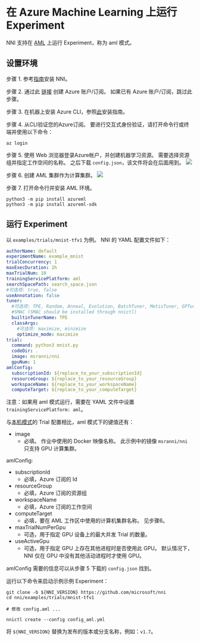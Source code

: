 **在 Azure Machine Learning 上运行 Experiment**
===
NNI 支持在 [AML](https://azure.microsoft.com/zh-cn/services/machine-learning/) 上运行 Experiment，称为 aml 模式。

## 设置环境
步骤 1. 参考[指南](../Tutorial/QuickStart.md)安装 NNI。

步骤 2. 通过此 [链接](https://azure.microsoft.com/en-us/free/services/machine-learning/) 创建 Azure 账户/订阅。 如果已有 Azure 账户/订阅，跳过此步骤。

步骤 3. 在机器上安装 Azure CLI，参照[此](https://docs.microsoft.com/en-us/cli/azure/install-azure-cli?view=azure-cli-latest)安装指南。

步骤 4. 从CLI验证您的Azure订阅。 要进行交互式身份验证，请打开命令行或终端并使用以下命令：
```
az login
```

步骤 5. 使用 Web 浏览器登录Azure帐户，并创建机器学习资源。 需要选择资源组并指定工作空间的名称。 之后下载 `config.json`，该文件将会在后面用到。 ![](../../img/aml_workspace.png)

步骤 6. 创建 AML 集群作为计算集群。 ![](../../img/aml_cluster.png)

步骤 7. 打开命令行并安装 AML 环境。
```
python3 -m pip install azureml
python3 -m pip install azureml-sdk
```

## 运行 Experiment
以 `examples/trials/mnist-tfv1` 为例。 NNI 的 YAML 配置文件如下：

```yaml
authorName: default
experimentName: example_mnist
trialConcurrency: 1
maxExecDuration: 1h
maxTrialNum: 10
trainingServicePlatform: aml
searchSpacePath: search_space.json
#可选项: true, false
useAnnotation: false
tuner:
  #可选项: TPE, Random, Anneal, Evolution, BatchTuner, MetisTuner, GPTuner
  #SMAC (SMAC should be installed through nnictl)
  builtinTunerName: TPE
  classArgs:
    #可选项: maximize, minimize
    optimize_mode: maximize
trial:
  command: python3 mnist.py
  codeDir: .
  image: msranni/nni
  gpuNum: 1
amlConfig:
  subscriptionId: ${replace_to_your_subscriptionId}
  resourceGroup: ${replace_to_your_resourceGroup}
  workspaceName: ${replace_to_your_workspaceName}
  computeTarget: ${replace_to_your_computeTarget}
```

注意：如果用 aml 模式运行，需要在 YAML 文件中设置 `trainingServicePlatform: aml`。

与[本机模式](LocalMode.md)的 Trial 配置相比，aml 模式下的键值还有：
* image
    * 必填。 作业中使用的 Docker 映像名称。 此示例中的镜像 `msranni/nni` 只支持 GPU 计算集群。

amlConfig:
* subscriptionId
    * 必填，Azure 订阅的 Id
* resourceGroup
    * 必填，Azure 订阅的资源组
* workspaceName
    * 必填，Azure 订阅的工作空间
* computeTarget
    * 必填，要在 AML 工作区中使用的计算机集群名称。 见步骤6。
* maxTrialNumPerGpu
    * 可选，用于指定 GPU 设备上的最大并发 Trial 的数量。
* useActiveGpu
    * 可选，用于指定 GPU 上存在其他进程时是否使用此 GPU。 默认情况下，NNI 仅在 GPU 中没有其他活动进程时才使用 GPU。

amlConfig 需要的信息可以从步骤 5 下载的 `config.json` 找到。

运行以下命令来启动示例示例 Experiment：
```
git clone -b ${NNI_VERSION} https://github.com/microsoft/nni
cd nni/examples/trials/mnist-tfv1

# 修改 config.aml ...

nnictl create --config config_aml.yml
```
将 `${NNI_VERSION}` 替换为发布的版本或分支名称，例如：`v1.7`。
